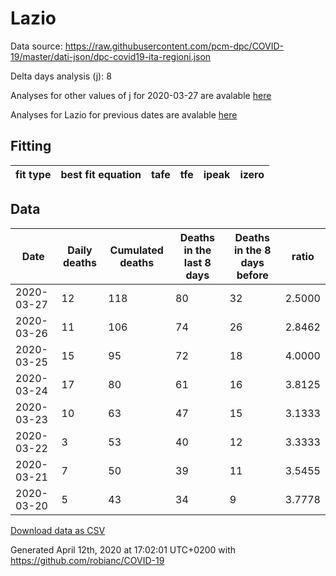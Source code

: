 # Lazio

Data source: https://raw.githubusercontent.com/pcm-dpc/COVID-19/master/dati-json/dpc-covid19-ita-regioni.json

Delta days analysis (j): 8

Analyses for other values of j for 2020-03-27 are avalable [here](../2020-03-27/README.md)

Analyses for Lazio for previous dates are avalable [here](../README.md)

## Fitting 
|fit type|best fit equation|tafe|tfe|ipeak|izero|
|-------|-----|--------|------|---|---|

## Data
|Date|Daily deaths|Cumulated deaths|Deaths in the last 8 days|Deaths in the 8 days before|ratio|
|----|----------|-----------|-------|--------------------|-----|
|2020-03-27|12|118|80|32|2.5000|
|2020-03-26|11|106|74|26|2.8462|
|2020-03-25|15|95|72|18|4.0000|
|2020-03-24|17|80|61|16|3.8125|
|2020-03-23|10|63|47|15|3.1333|
|2020-03-22|3|53|40|12|3.3333|
|2020-03-21|7|50|39|11|3.5455|
|2020-03-20|5|43|34|9|3.7778|

[Download data as CSV](COVID-19_lazio_j8_2020-03-27.csv)

Generated April 12th, 2020 at 17:02:01 UTC+0200 with https://github.com/robianc/COVID-19
